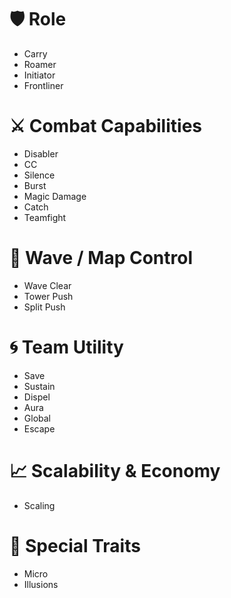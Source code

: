 # 🛡️ Role
- Carry
- Roamer
- Initiator
- Frontliner

# ⚔️ Combat Capabilities
- Disabler
- CC
- Silence
- Burst
- Magic Damage
- Catch
- Teamfight

# 🌊 Wave / Map Control
- Wave Clear
- Tower Push
- Split Push

# 🌀 Team Utility
- Save
- Sustain
- Dispel
- Aura
- Global
- Escape

# 📈 Scalability & Economy
- Scaling

# 🎯 Special Traits
- Micro
- Illusions
